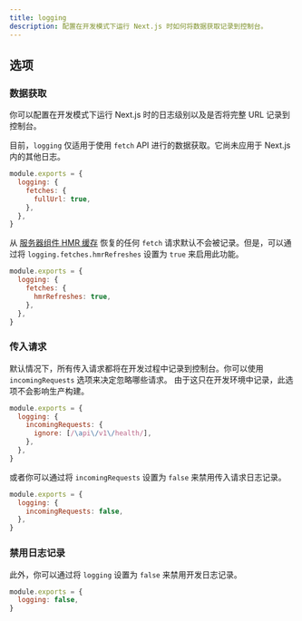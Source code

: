 ```yaml
---
title: logging
description: 配置在开发模式下运行 Next.js 时如何将数据获取记录到控制台。
---
```


## 选项

### 数据获取

你可以配置在开发模式下运行 Next.js 时的日志级别以及是否将完整 URL 记录到控制台。

目前，`logging` 仅适用于使用 `fetch` API 进行的数据获取。它尚未应用于 Next.js 内的其他日志。

```js
module.exports = {
  logging: {
    fetches: {
      fullUrl: true,
    },
  },
}
```

从 [服务器组件 HMR 缓存](/docs/nextjs-cn/app/api-reference/config/next-config-js/serverComponentsHmrCache) 恢复的任何 `fetch` 请求默认不会被记录。但是，可以通过将 `logging.fetches.hmrRefreshes` 设置为 `true` 来启用此功能。

```js
module.exports = {
  logging: {
    fetches: {
      hmrRefreshes: true,
    },
  },
}
```

### 传入请求

默认情况下，所有传入请求都将在开发过程中记录到控制台。你可以使用 `incomingRequests` 选项来决定忽略哪些请求。
由于这只在开发环境中记录，此选项不会影响生产构建。

```js
module.exports = {
  logging: {
    incomingRequests: {
      ignore: [/\api\/v1\/health/],
    },
  },
}
```

或者你可以通过将 `incomingRequests` 设置为 `false` 来禁用传入请求日志记录。

```js
module.exports = {
  logging: {
    incomingRequests: false,
  },
}
```

### 禁用日志记录

此外，你可以通过将 `logging` 设置为 `false` 来禁用开发日志记录。

```js
module.exports = {
  logging: false,
}
```
